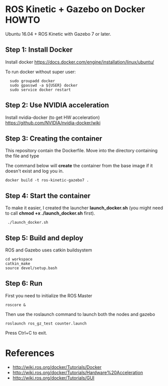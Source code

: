 # ROS Kinetic + Gazebo on Docker HOWTO

Ubuntu 16.04 + ROS Kinetic with Gazebo 7 or later.

## Step 1: Install Docker
Install docker https://docs.docker.com/engine/installation/linux/ubuntu/

To run docker without super user:

      sudo groupadd docker
      sudo gpasswd -a ${USER} docker
      sudo service docker restart

## Step 2: Use NVIDIA acceleration

Install nvidia-docker (to get HW acceleration) https://github.com/NVIDIA/nvidia-docker/wiki

## Step 3: Creating the container

This repository contain the Dockerfile. Move into the directory containing the file and type

The command below will **create** the container from the base image if it doesn't exist and log you in. 

    docker build -t ros-kinetic-gazebo7 .

## Step 4: Start the container

To make it easier, I created the launcher **launch_docker.sh** (you might need to call **chmod +x ./launch_docker.sh** first).

     ./launch_docker.sh

## Step 5: Build and deploy

ROS and Gazebo uses catkin buildsystem

    cd workspace
    catkin_make
    source devel/setup.bash

## Step 6: Run

First you need to initialize the ROS Master
    
    roscore &

Then use the roslaunch command to launch both the nodes and gazebo

    roslaunch ros_gz_test counter.launch

Press Ctrl+C to exit.

# References

* http://wiki.ros.org/docker/Tutorials/Docker
* http://wiki.ros.org/docker/Tutorials/Hardware%20Acceleration
* http://wiki.ros.org/docker/Tutorials/GUI

